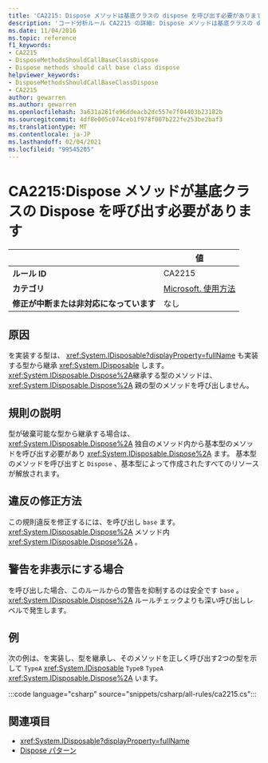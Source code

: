 ```yaml
---
title: 'CA2215: Dispose メソッドは基底クラスの dispose を呼び出す必要があります (コード分析)'
description: 'コード分析ルール CA2215 の詳細: Dispose メソッドは基底クラスの dispose を呼び出す必要があります'
ms.date: 11/04/2016
ms.topic: reference
f1_keywords:
- CA2215
- DisposeMethodsShouldCallBaseClassDispose
- Dispose methods should call base class dispose
helpviewer_keywords:
- DisposeMethodsShouldCallBaseClassDispose
- CA2215
author: gewarren
ms.author: gewarren
ms.openlocfilehash: 3a631a261fe96ddeacb2dc557e7f04403b23182b
ms.sourcegitcommit: 4df8e005c074ceb1f978f007b222fe253be2baf3
ms.translationtype: MT
ms.contentlocale: ja-JP
ms.lasthandoff: 02/04/2021
ms.locfileid: "99545205"
---
```

# <a name="ca2215-dispose-methods-should-call-base-class-dispose"></a>CA2215:Dispose メソッドが基底クラスの Dispose を呼び出す必要があります

| | 値 |
|-|-|
| **ルール ID** |CA2215|
| **カテゴリ** |[Microsoft. 使用方法](usage-warnings.md)|
| **修正が中断または非対応になっています** |なし|

## <a name="cause"></a>原因

を実装する型は、 <xref:System.IDisposable?displayProperty=fullName> も実装する型から継承 <xref:System.IDisposable> します。 <xref:System.IDisposable.Dispose%2A>継承する型のメソッドは、 <xref:System.IDisposable.Dispose%2A> 親の型のメソッドを呼び出しません。

## <a name="rule-description"></a>規則の説明

型が破棄可能な型から継承する場合は、 <xref:System.IDisposable.Dispose%2A> 独自のメソッド内から基本型のメソッドを呼び出す必要があり <xref:System.IDisposable.Dispose%2A> ます。 基本型のメソッドを呼び出すと `Dispose` 、基本型によって作成されたすべてのリソースが解放されます。

## <a name="how-to-fix-violations"></a>違反の修正方法

この規則違反を修正するには、を呼び出し `base` ます。<xref:System.IDisposable.Dispose%2A> メソッド内 <xref:System.IDisposable.Dispose%2A> 。

## <a name="when-to-suppress-warnings"></a>警告を非表示にする場合

を呼び出した場合、このルールからの警告を抑制するのは安全です `base` 。<xref:System.IDisposable.Dispose%2A> ルールチェックよりも深い呼び出しレベルで発生します。

## <a name="example"></a>例

次の例は、を実装し、型を継承し、そのメソッドを正しく呼び出す2つの型を示して `TypeA` <xref:System.IDisposable> `TypeB` `TypeA` <xref:System.IDisposable.Dispose%2A> います。

:::code language="csharp" source="snippets/csharp/all-rules/ca2215.cs":::

## <a name="see-also"></a>関連項目

- <xref:System.IDisposable?displayProperty=fullName>
- [Dispose パターン](../../../standard/garbage-collection/implementing-dispose.md)
